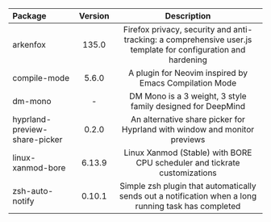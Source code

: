 | Package | Version | Description |
| :- | :-: | :-: |
| arkenfox | 135.0 | Firefox privacy, security and anti-tracking: a comprehensive user.js template for configuration and hardening |
| compile-mode | 5.6.0 | A plugin for Neovim inspired by Emacs Compilation Mode |
| dm-mono | - | DM Mono is a 3 weight, 3 style family designed for DeepMind |
| hyprland-preview-share-picker | 0.2.0 | An alternative share picker for Hyprland with window and monitor previews |
| linux-xanmod-bore | 6.13.9 | Linux Xanmod (Stable) with BORE CPU scheduler and tickrate customizations |
| zsh-auto-notify | 0.10.1 | Simple zsh plugin that automatically sends out a notification when a long running task has completed |